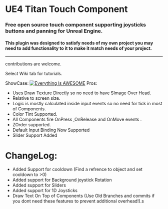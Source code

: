 # UE4 Titan Touch Component
### Free open source touch component supporting joysticks buttons and panning for Unreal Engine.
#### This plugin was designed to satisfy needs of my own project you may need to add functionality to it to make it match needs of your project.

------

contributions are welcome.

Select Wiki tab for tutorials.

ShowCase:
[![Everything Is AWESOME](https://yt-embed.herokuapp.com/embed?v=rjJnxh0B87Q)](https://www.youtube.com/watch?v=rjJnxh0B87Q "Everything Is AWESOME")
Pros:

- Uses Draw Texture Directly so no need to have SImage Over Head.
- Relative to screen size.
- Logic is mostly calculated inside input events so no need for tick in most of Components.
- Color Tint Supported.
- All Components fire OnPress ,OnRelease and OnMove events .
- ZOrder supported.
- Default Input Binding Now Supported
- Slider Support Added
# ChangeLog: 
- Added Support for cooldown (Find a refrence to object and set cooldown to >0)
- Added support for  Background joystick Rotation
- Added support for Sliders
- Added support for 1D Joysticks
- Draw Text On Top of Components 
(Use Old Branches and commits if you dont need these features to prevent additional overhead!).s



